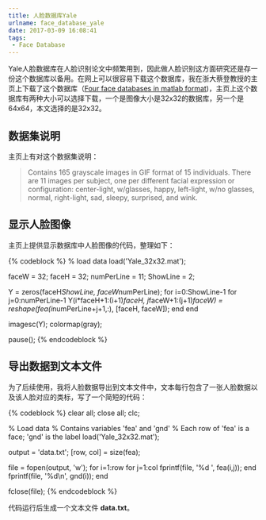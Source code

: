 ```yaml
---
title: 人脸数据库Yale
urlname: face_database_yale
date: 2017-03-09 16:08:41
tags:
 - Face Database
---
```


Yale人脸数据库在人脸识别论文中频繁用到，因此做人脸识别这方面研究还是存一份这个数据库以备用。在网上可以很容易下载这个数据库，我在浙大蔡登教授的主页上下载了这个数据库（[Four face databases in matlab format][1])，主页上这个数据库有两种大小可以选择下载，一个是图像大小是32x32的数据库，另一个是64x64，本文选择的是32x32。

## 数据集说明

主页上有对这个数据集说明：

> Contains 165 grayscale images in GIF format of 15 individuals. There are 11 images per subject, one per different facial expression or configuration: center-light, w/glasses, happy, left-light, w/no glasses, normal, right-light, sad, sleepy, surprised, and wink.

## 显示人脸图像

主页上提供显示数据库中人脸图像的代码，整理如下：

{% codeblock %}
% load data
load('Yale_32x32.mat');

faceW = 32;
faceH = 32;
numPerLine = 11;
ShowLine = 2;

Y = zeros(faceH*ShowLine, faceW*numPerLine);
for i=0:ShowLine-1
    for j=0:numPerLine-1
        Y(i*faceH+1:(i+1)*faceH, j*faceW+1:(j+1)*faceW) = reshape(fea(i*numPerLine+j+1,:), [faceH, faceW]);
    end
end

imagesc(Y);
colormap(gray);

pause();
{% endcodeblock %}

## 导出数据到文本文件

为了后续使用，我将人脸数据导出到文本文件中，文本每行包含了一张人脸数据以及该人脸对应的类标，写了一个简短的代码：

{% codeblock %}
clear all; close all; clc;

% Load data
% Contains variables 'fea' and 'gnd'
% Each row of 'fea' is a face; 'gnd' is the label
load('Yale_32x32.mat');

output = 'data.txt';
[row, col] = size(fea);

file = fopen(output, 'w');
for i=1:row
    for j=1:col
        fprintf(file, '%d ', fea(i,j));
    end
    fprintf(file, '%d\n', gnd(i));
end

fclose(file);
{% endcodeblock %}

代码运行后生成一个文本文件 __data.txt__。

[1]: http://www.cad.zju.edu.cn/home/dengcai/Data/FaceData.html

